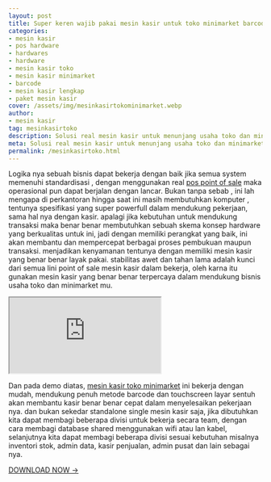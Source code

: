 ```yaml
---
layout: post
title: Super keren wajib pakai mesin kasir untuk toko minimarket barcode lengkap !!
categories: 
- mesin kasir
- pos hardware
- hardwares
- hardware
- mesin kasir toko
- mesin kasir minimarket
- barcode
- mesin kasir lengkap
- paket mesin kasir
cover: /assets/img/mesinkasirtokominimarket.webp
author:
- mesin kasir
tag: mesinkasirtoko
description: Solusi real mesin kasir untuk menunjang usaha toko dan minimarket dengan barcode system teknologi modern terbaru kuat awet dan tahan lama untuk toko minimarket.
meta: Solusi real mesin kasir untuk menunjang usaha toko dan minimarket dengan barcode system teknologi modern terbaru kuat awet dan tahan lama untuk toko minimarket.
permalink: /mesinkasirtoko.html
---
```


Logika nya sebuah bisnis dapat bekerja dengan baik jika semua system memenuhi standardisasi , dengan menggunakan real [pos point of sale]({{page.url}}) maka operasional pun dapat berjalan dengan lancar.
 Bukan tanpa sebab , ini lah mengapa di perkantoran hingga saat ini masih membutuhkan komputer , tentunya spesifikasi yang super powerfull dalam mendukung pekerjaan, sama hal nya dengan kasir. 
 apalagi jika kebutuhan untuk mendukung transaksi maka benar benar membutuhkan sebuah skema konsep hardware yang berkualitas untuk ini, jadi dengan memiliki perangkat yang baik, ini akan membantu dan mempercepat berbagai proses pembukuan maupun transaksi.
 menjadikan kenyamanan tentunya dengan memiliki mesin kasir yang benar benar layak pakai. stabilitas awet dan tahan lama adalah kunci dari semua lini point of sale mesin kasir dalam bekerja, oleh karna itu gunakan mesin kasir yang benar benar terpercaya dalam mendukung bisnis usaha toko dan minimarket mu.

<div class="ratio ratio-16x9">
<iframe src="https://www.youtube.com/embed/zQIjZPnGthc" title="Mesin kasir toko minimarket barcode demo" allowfullscreen></iframe>
</div>


Dan pada demo diatas, [mesin kasir toko minimarket]({{page.url}}) ini bekerja dengan mudah, mendukung penuh metode barcode dan touchscreen layar sentuh akan membantu kasir benar benar cepat dalam menyelesaikan pekerjaan nya.
dan bukan sekedar standalone single mesin kasir saja, jika dibutuhkan kita dapat membagi beberapa divisi untuk bekerja secara team, dengan cara membagi database shared menggunakan wifi atau lan kabel, selanjutnya kita dapat membagi beberapa divisi sesuai kebutuhan misalnya inventori stok, admin data, kasir penjualan, admin pusat dan lain sebagai nya. 


[DOWNLOAD NOW →](https://github.com/mesinkasir/mesinkasir.github.io/raw/main/e-catalog/CHROMPOS%20retail%20shop.pdf)